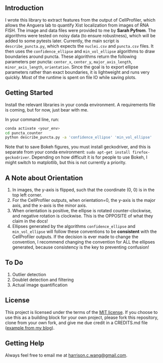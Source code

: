 ## Introduction

I wrote this library to extract features from the output of CellProfiler, which allows the Anguera lab to quantify Xist localization from images of RNA FISH. The image and data files were provided to me by **Sarah Pyfrom**. The algorithms were tested on noisy data (to ensure robustness), which will be added to some pytests later. Currently, the main script is `describe_puncta.py`, which expects the `nuclei.csv` and `puncta.csv` files. It then uses the `confidence_ellipse` and `min_vol_ellipse` algorithms to draw boundaries around puncta. These algorithms return the following parameters per puncta: `center_x`, `center_y`, `major_axis_length`, `minor_axis_length`, `orientation`. Since the goal is to export ellipse parameters rather than exact boundaries, it is lightweight and runs very quickly. Most of the runtime is spent on file IO while saving plots.



## Getting Started

Install the relevant libraries in your conda environment. A requirements file is coming, but for now, just bear with me.

In your command line, run:

```bash
conda activate <your_env>
cd puncta_counter
python describe_puncta.py -a 'confidence_ellipse' 'min_vol_ellipse'
```

Note that to save Bokeh figures, you must install geckodriver, and this is separate from your conda environment:  `sudo apt-get install firefox-geckodriver`. Depending on how difficult it is for people to use Bokeh, I might switch to matplotlib, but this is not currently a priority.



## A Note about Orientation

1. In images, the y-axis is flipped, such that the coordinate (0, 0) is in the top left corner.
2. For the CellProfiler outputs, when orientation=0, the y-axis is the major axis, and the x-axis is the minor axis.
3. When orientation is positive, the ellipse is rotated counter-clockwise, and negative rotation is clockwise. This is the OPPOSITE of what they claim in the docs!
4. Ellipses generated by the algorithms `confidence_ellipse` and `min_vol_ellipse` will follow these conventions to be **consistent** with the CellProfiler outputs. If the decision is ever made to change the convention, I recommend changing the convention for ALL the ellipses generated, because consistency is the key to preventing confusion!



## To Do

1. Outlier detection
2. Doublet detection and filtering
3. Actual image quantification



## License

This project is licensed under the terms of the [MIT license](https://github.com/harrisonized/puncta-counter/blob/master/LICENSE). If you choose to use this as a building block for your own project, please fork this repository, clone from your own fork, and give me due credit in a CREDITS.md file ([example from my blog](https://github.com/harrisonized/harrisonized.github.io/blob/master/CREDITS.md)).



## Getting Help

Always feel free to email me at harrison.c.wang@gmail.com.